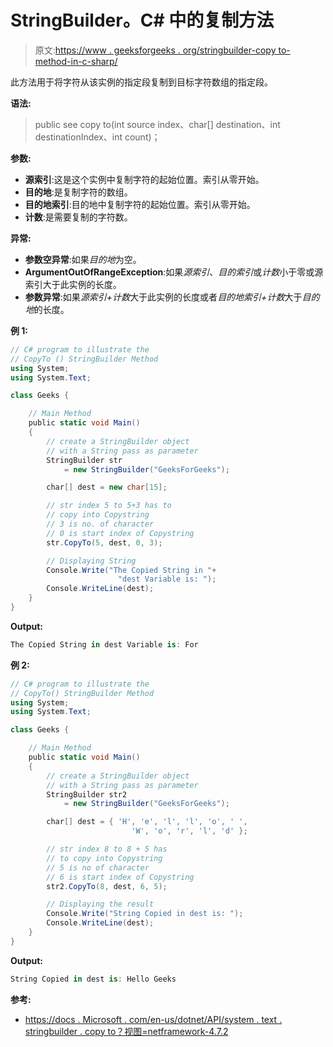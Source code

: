 # StringBuilder。C# 中的复制方法

> 原文:[https://www . geeksforgeeks . org/stringbuilder-copy to-method-in-c-sharp/](https://www.geeksforgeeks.org/stringbuilder-copyto-method-in-c-sharp/)

此方法用于将字符从该实例的指定段复制到目标字符数组的指定段。

**语法:**

> public see copy to(int source index、char[] destination、int destinationIndex、int count)；

**参数:**

*   **源索引**:这是这个实例中复制字符的起始位置。索引从零开始。
*   **目的地**:是复制字符的数组。
*   **目的地索引**:目的地中复制字符的起始位置。索引从零开始。
*   **计数**:是需要复制的字符数。

**异常:**

*   **参数空异常**:如果*目的地*为空。
*   **ArgumentOutOfRangeException**:如果*源索引*、*目的索引*或*计数*小于零或源索引大于此实例的长度。
*   **参数异常**:如果*源索引+计数*大于此实例的长度或者*目的地索引+计数*大于*目的地*的长度。

**例 1:**

```cs
// C# program to illustrate the
// CopyTo () StringBuilder Method
using System;
using System.Text;

class Geeks {

    // Main Method
    public static void Main()
    {
        // create a StringBuilder object
        // with a String pass as parameter
        StringBuilder str
            = new StringBuilder("GeeksForGeeks");

        char[] dest = new char[15];

        // str index 5 to 5+3 has to
        // copy into Copystring
        // 3 is no. of character
        // 0 is start index of Copystring
        str.CopyTo(5, dest, 0, 3);

        // Displaying String
        Console.Write("The Copied String in "+
                        "dest Variable is: ");
        Console.WriteLine(dest);
    }
}
```

**Output:**

```cs
The Copied String in dest Variable is: For

```

**例 2:**

```cs
// C# program to illustrate the
// CopyTo() StringBuilder Method
using System;
using System.Text;

class Geeks {

    // Main Method
    public static void Main()
    {
        // create a StringBuilder object
        // with a String pass as parameter
        StringBuilder str2
            = new StringBuilder("GeeksForGeeks");

        char[] dest = { 'H', 'e', 'l', 'l', 'o', ' ',
                           'W', 'o', 'r', 'l', 'd' };

        // str index 8 to 8 + 5 has
        // to copy into Copystring
        // 5 is no of character
        // 6 is start index of Copystring
        str2.CopyTo(8, dest, 6, 5);

        // Displaying the result
        Console.Write("String Copied in dest is: ");
        Console.WriteLine(dest);
    }
}
```

**Output:**

```cs
String Copied in dest is: Hello Geeks

```

**参考:**

*   [https://docs . Microsoft . com/en-us/dotnet/API/system . text . stringbuilder . copy to？视图=netframework-4.7.2](https://docs.microsoft.com/en-us/dotnet/api/system.text.stringbuilder.copyto?view=netframework-4.7.2)